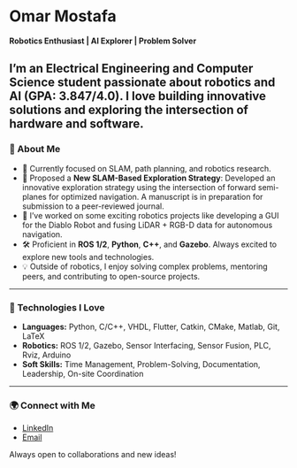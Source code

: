 # Omar Mostafa

**Robotics Enthusiast | AI Explorer | Problem Solver**

I’m an Electrical Engineering and Computer Science student passionate about robotics and AI (GPA: 3.847/4.0). I love building innovative solutions and exploring the intersection of hardware and software.
---

### 🚀 About Me
- 🌱 Currently focused on SLAM, path planning, and robotics research.
- 🧠 Proposed a **New SLAM-Based Exploration Strategy**: Developed an innovative exploration strategy using the intersection of forward semi-planes for optimized navigation. A manuscript is in preparation for submission to a peer-reviewed journal.
- 🤖 I’ve worked on some exciting robotics projects like developing a GUI for the Diablo Robot and fusing LiDAR + RGB-D data for autonomous navigation.
- 🛠️ Proficient in **ROS 1/2**, **Python**, **C++**, and **Gazebo**. Always excited to explore new tools and technologies.
- 💡 Outside of robotics, I enjoy solving complex problems, mentoring peers, and contributing to open-source projects.
---
### 🔧 Technologies I Love

- **Languages:** Python, C/C++, VHDL, Flutter, Catkin, CMake, Matlab, Git, LaTeX
- **Robotics:** ROS 1/2, Gazebo, Sensor Interfacing, Sensor Fusion, PLC, Rviz, Arduino
- **Soft Skills:** Time Management, Problem-Solving, Documentation, Leadership, On-site Coordination
---
### 🌍 Connect with Me

- [LinkedIn](https://www.linkedin.com/in/omar-mostafa-0633371b6/)
- [Email](mailto:omm7813@nyu.edu)

Always open to collaborations and new ideas!
